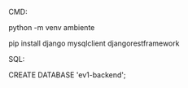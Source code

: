 CMD:

python -m venv ambiente

pip install django mysqlclient djangorestframework


SQL:

CREATE DATABASE 'ev1-backend';
